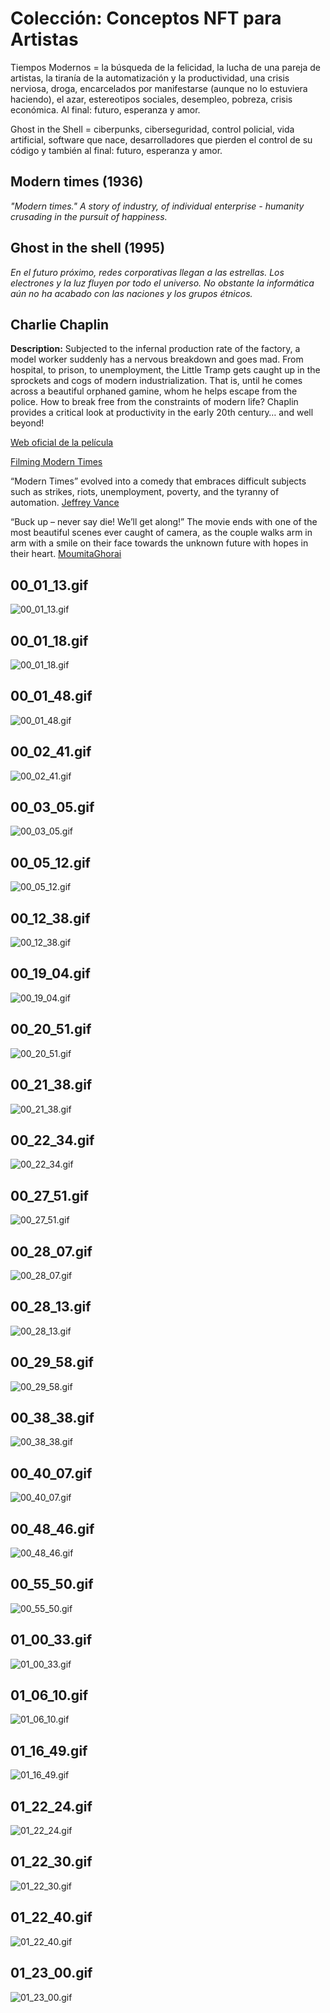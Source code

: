 # Colección: Conceptos NFT para Artistas

Tiempos Modernos = la búsqueda de la felicidad, la lucha de una pareja de artistas, la tiranía de la automatización y la
productividad, una crisis nerviosa, droga, encarcelados por manifestarse (aunque no lo estuviera haciendo), el
azar, estereotipos sociales, desempleo, pobreza, crisis económica. Al final: futuro, esperanza y amor.

Ghost in the Shell = ciberpunks, ciberseguridad, control policial, vida artificial, software que nace, desarrolladores
que pierden el control de su código y también al final: futuro, esperanza y amor.

## Modern times (1936)

_"Modern times." A story of industry, of individual enterprise - humanity crusading in the pursuit of happiness._

## Ghost in the shell (1995)

_En el futuro próximo, redes corporativas llegan a las estrellas. Los electrones y la luz fluyen por todo el universo.
No obstante la informática aún no ha acabado con las naciones y los grupos étnicos._

## Charlie Chaplin

**Description:** Subjected to the infernal production rate of the factory, a model worker suddenly has a nervous
breakdown and goes mad. From hospital, to prison, to unemployment, the Little Tramp gets caught up in the sprockets and
cogs of modern industrialization. That is, until he comes across a beautiful orphaned gamine, whom he helps escape from
the police. How to break free from the constraints of modern life? Chaplin provides a critical look at productivity in
the early 20th century… and well beyond!

[Web oficial de la película](https://www.charliechaplin.com/en/films/6-Modern-Times)

[Filming Modern Times](https://www.charliechaplin.com/en/biography/articles/6-Modern-Times)

“Modern Times” evolved into a comedy that embraces difficult subjects such as strikes, riots, unemployment, poverty, and
the tyranny of automation.
[Jeffrey Vance](https://www.loc.gov/static/programs/national-film-preservation-board/documents/modern_times.pdf)

“Buck up – never say die! We’ll get along!” The movie ends with one of the most beautiful scenes ever caught of camera,
as the couple walks arm in arm with a smile on their face towards the unknown future with hopes in their heart.
[MoumitaGhorai](https://moumitaghorai.wordpress.com/2015/07/27/modern-times-chaplins-satirical-masterpiece-on-the-great-depression/)

## 00_01_13.gif

![00_01_13.gif](00_01_13.gif)

## 00_01_18.gif

![00_01_18.gif](00_01_18.gif)

## 00_01_48.gif

![00_01_48.gif](00_01_48.gif)

## 00_02_41.gif

![00_02_41.gif](00_02_41.gif)

## 00_03_05.gif

![00_03_05.gif](00_03_05.gif)

## 00_05_12.gif

![00_05_12.gif](00_05_12.gif)

## 00_12_38.gif

![00_12_38.gif](00_12_38.gif)

## 00_19_04.gif

![00_19_04.gif](00_19_04.gif)

## 00_20_51.gif

![00_20_51.gif](00_20_51.gif)

## 00_21_38.gif

![00_21_38.gif](00_21_38.gif)

## 00_22_34.gif

![00_22_34.gif](00_22_34.gif)

## 00_27_51.gif

![00_27_51.gif](00_27_51.gif)

## 00_28_07.gif

![00_28_07.gif](00_28_07.gif)

## 00_28_13.gif

![00_28_13.gif](00_28_13.gif)

## 00_29_58.gif

![00_29_58.gif](00_29_58.gif)

## 00_38_38.gif

![00_38_38.gif](00_38_38.gif)

## 00_40_07.gif

![00_40_07.gif](00_40_07.gif)

## 00_48_46.gif

![00_48_46.gif](00_48_46.gif)

## 00_55_50.gif

![00_55_50.gif](00_55_50.gif)

## 01_00_33.gif

![01_00_33.gif](01_00_33.gif)

## 01_06_10.gif

![01_06_10.gif](01_06_10.gif)

## 01_16_49.gif

![01_16_49.gif](01_16_49.gif)

## 01_22_24.gif

![01_22_24.gif](01_22_24.gif)

## 01_22_30.gif

![01_22_30.gif](01_22_30.gif)

## 01_22_40.gif

![01_22_40.gif](01_22_40.gif)

## 01_23_00.gif

![01_23_00.gif](01_23_00.gif)